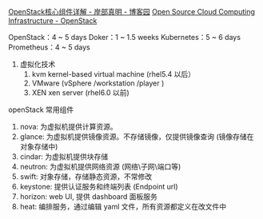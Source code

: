 [OpenStack核心组件详解 - 岸部真明 - 博客园](https://www.cnblogs.com/Shan123/p/15666715.html)
[Open Source Cloud Computing Infrastructure - OpenStack](https://www.openstack.org/)

OpenStack：4 ~ 5 days
Doker：1 ~ 1.5 weeks
Kubernetes：5 ~ 6 days
Prometheus：4 ~ 5 days

1. 虚拟化技术
	1) kvm kernel-based virtual machine (rhel5.4 以后）
	2) VMware (vSphere /workstation /player )
	3) XEN xen server (rhel6.0 以前)



openStack 常用组件
1) nova: 为虚拟机提供计算资源。
2) glance: 为虚拟机提供镜像资源。不存储镜像，仅提供镜像查询 (镜像存储在对象存储中)
3) cindar: 为虚拟机提供块存储
4) neutron: 为虚拟机提供网络资源 (网络\子网\端口等)
5) swift: 对象存储，存储静态资源，不常修改
6) keystone: 提供认证服务和终端列表 (Endpoint url)
7) horizon: web UI, 提供 dashboard 面板服务
8) heat: 编排服务，通过编辑 yaml 文件，所有资源都定义在改文件中











